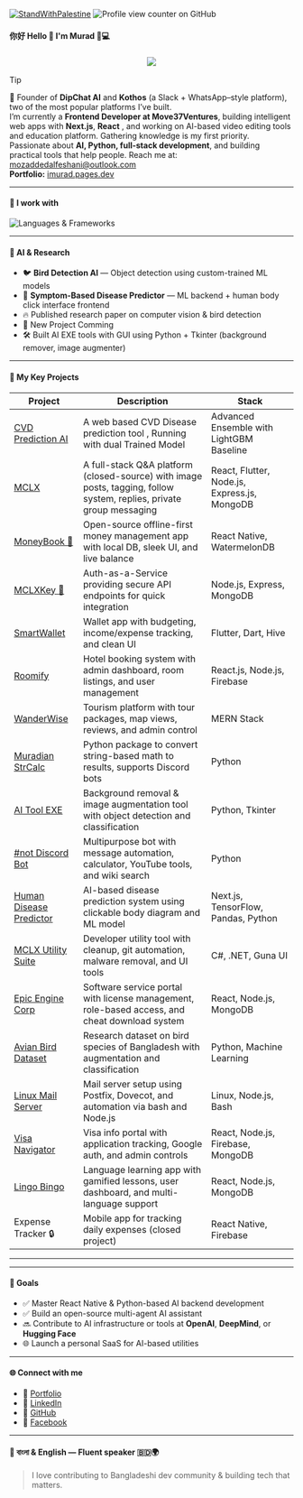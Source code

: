 [![StandWithPalestine](https://github.com/Safouene1/support-palestine-banner/blob/master/StandWithPalestine.svg)](https://github.com/Safouene1/support-palestine-banner)
![Profile view counter on GitHub](https://komarev.com/ghpvc/?username=mozaddedalfeshani)
#### 你好 Hello 👋 I'm Murad 🧠💻



<h3 align="center">
  <img src="https://readme-typing-svg.herokuapp.com/?font=Righteous&size=24&center=true&vCenter=true&width=700&duration=10000&height=45&lines=Never+trust+a+computer+you+can't+throw+out+a+window" />
</h3>


> [!TIP]
> 🚀 Founder of **DipChat AI** and **Kothos** (a Slack + WhatsApp–style platform), two of the most popular platforms I’ve built.  
> I’m currently a **Frontend Developer at Move37Ventures**, building intelligent web apps with **Next.js**, **React** , and working on AI-based video editing tools and education platform.
> Gathering knowledge is my first priority.  
> Passionate about **AI, Python, full-stack development**, and building practical tools that help people.
> Reach me at: [mozaddedalfeshani@outlook.com](mailto:mozaddedalfeshani@outlook.com) </br>
> **Portfolio:** [imurad.pages.dev](https://imurad.pages.dev)


---

#### 🚀 I work with

![Languages & Frameworks](https://skillicons.dev/icons?i=python,pytorch,react,nextjs,nodejs,express,rust,flutter,tailwind,postgres,mongodb,prisma,firebase,docker,linux)


---

#### 🧠 AI & Research

- 🐦 **Bird Detection AI** — Object detection using custom-trained ML models  
- 🧠 **Symptom-Based Disease Predictor** — ML backend + human body click interface frontend  
- 🔥 Published research paper on computer vision & bird detection
- 🥼 New Project Comming
- 🛠️ Built AI EXE tools with GUI using Python + Tkinter (background remover, image augmenter)

---

#### 📱 My Key Projects

| Project | Description | Stack |
|--------|-------------|-------|
| [CVD Prediction AI](https://github.com/mozaddedalfeshani/cvd-risk-prediction-ai)| A web based CVD Disease prediction tool , Running with dual Trained Model | Advanced Ensemble with LightGBM Baseline	 |
| [MCLX](https://mclx.page.dev) | A full-stack Q&A platform (closed-source) with image posts, tagging, follow system, replies, private group messaging | React, Flutter, Node.js, Express.js, MongoDB |
| [MoneyBook 💸](https://github.com/mozaddedalfeshani/moneybook) | Open-source offline-first money management app with local DB, sleek UI, and live balance | React Native, WatermelonDB |
| [MCLXKey 🔐](https://github.com/mozaddedalfeshani/mclxkey) | Auth-as-a-Service providing secure API endpoints for quick integration | Node.js, Express, MongoDB |
| [SmartWallet](https://github.com/mozaddedalfeshani/smartwallet) | Wallet app with budgeting, income/expense tracking, and clean UI | Flutter, Dart, Hive |
| [Roomify](https://github.com/mozaddedalfeshani/roomify) | Hotel booking system with admin dashboard, room listings, and user management | React.js, Node.js, Firebase |
| [WanderWise](https://github.com/mozaddedalfeshani/wanderwise) | Tourism platform with tour packages, map views, reviews, and admin control | MERN Stack |
| [Muradian StrCalc](https://pypi.org/project/muradian-strCalc/) | Python package to convert string-based math to results, supports Discord bots | Python |
| [AI Tool EXE](https://github.com/mozaddedalfeshani/mclx_ml_exe) | Background removal & image augmentation tool with object detection and classification | Python, Tkinter |
| [#not Discord Bot](https://github.com/mozaddedalfeshani/Hasnot-bot-discord-) | Multipurpose bot with message automation, calculator, YouTube tools, and wiki search | Python |
| [Human Disease Predictor](https://github.com/mozaddedalfeshani/SymptomsChecker) | AI-based disease prediction system using clickable body diagram and ML model | Next.js, TensorFlow, Pandas, Python |
| [MCLX Utility Suite](https://github.com/mozaddedalfeshani/Git-Helper) | Developer utility tool with cleanup, git automation, malware removal, and UI tools | C#, .NET, Guna UI |
| [Epic Engine Corp](https://epic-engine-8d258.web.app/) | Software service portal with license management, role-based access, and cheat download system | React, Node.js, MongoDB |
| [Avian Bird Dataset](https://data.mendeley.com/datasets/78gbtkv78v/1) | Research dataset on bird species of Bangladesh with augmentation and classification | Python, Machine Learning |
| [Linux Mail Server](https://github.com/mozaddedalfeshani/LinuxMailServer) | Mail server setup using Postfix, Dovecot, and automation via bash and Node.js | Linux, Node.js, Bash |
| [Visa Navigator](https://github.com/mozaddedalfeshani/p10-visanavigator) | Visa info portal with application tracking, Google auth, and admin controls | React, Node.js, Firebase, MongoDB |
| [Lingo Bingo](https://github.com/mozaddedalfeshani/p9-VocabularyLearning) | Language learning app with gamified lessons, user dashboard, and multi-language support | React, Node.js, MongoDB |
| Expense Tracker 🔒 | Mobile app for tracking daily expenses (closed project) | React Native, Firebase |

---

---

#### 🎯 Goals

- ✅ Master React Native & Python-based AI backend development  
- ✅ Build an open-source multi-agent AI assistant  
- 🔜 Contribute to AI infrastructure or tools at **OpenAI**, **DeepMind**, or **Hugging Face**  
- 🌐 Launch a personal SaaS for AI-based utilities

---

#### 🌐 Connect with me

- 🔗 [Portfolio](https://imurad.pages.dev)
- 💼 [LinkedIn](https://www.linkedin.com/in/mozaddedalfeshani/)
- 🐙 [GitHub](https://github.com/mozaddedalfeshani)
- 💬 [Facebook](https://facebook.com/imurad.12)

---

#### 💬 বাংলা & English — Fluent speaker 🇧🇩🌍  
> I love contributing to Bangladeshi dev community & building tech that matters.








